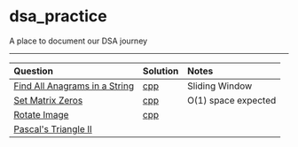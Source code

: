 # dsa_practice

A place to document our DSA journey

---

| Question             | Solution     | Notes                       |
| :------------------- | :----------- | :-------------------------- |
| [Find All Anagrams in a String](https://leetcode.com/problems/find-all-anagrams-in-a-string/) | [cpp](dvishal485/find-all-anagrams-in-a-string.cpp) | Sliding Window|
| [Set Matrix Zeros](https://leetcode.com/problems/set-matrix-zeroes/) | [cpp](dvishal485/set-matrix-zeros.cpp) | O(1) space expected|
| [Rotate Image](https://leetcode.com/problems/rotate-image/) | [cpp](dvishal485/rotate-image.cpp) | |
| [Pascal's Triangle II](https://leetcode.com/problems/pascals-triangle-ii/) | | 
